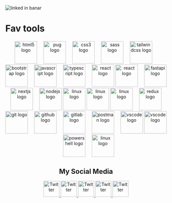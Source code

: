![linked in banar](https://github.com/ashrafmo-1/ashrafmo-1/assets/124946844/a80d6407-3915-44d5-8b63-cfef6b8c718c)

<h1 align="left">Fav tools</h1>

###

 <div align="center">
            <img
              src="https://skillicons.dev/icons?i=html"
              height="70"
              alt="html5 logo"
            />
            <img width="12" />
            <img
              src="https://skillicons.dev/icons?i=pug"
              height="70"
              alt="pug logo"
            />
            <img width="12" />
            <img
              src="https://skillicons.dev/icons?i=css"
              height="70"
              alt="css3 logo"
            />
            <img width="12" />
            <img
              src="https://skillicons.dev/icons?i=sass"
              height="70"
              alt="sass logo"
            />
            <img width="12" />
            <img
              src="https://skillicons.dev/icons?i=tailwind"
              height="70"
              alt="tailwindcss logo"
            />
            <img width="12" />
            <img
              src="https://skillicons.dev/icons?i=bootstrap"
              height="70"
              alt="bootstrap logo"
            />
            <img width="12" />
            <img
              src="https://skillicons.dev/icons?i=js"
              height="70"
              alt="javascript logo"
            />
            <img width="12" />
            <img
              src="https://skillicons.dev/icons?i=ts"
              height="70"
              alt="typescript logo"
            />
            <img width="12" />
            <img
              src="https://skillicons.dev/icons?i=react"
              height="70"
              alt="react logo"
            />
            <img
              src="https://skillicons.dev/icons?i=vite"
              height="70"
              alt="react logo"
            />
            <img width="12" />
            <img
              src="https://skillicons.dev/icons?i=fastapi"
              height="70"
              alt="fastapi logo"
            />
            <img width="12" />
            <img
              src="https://skillicons.dev/icons?i=nextjs"
              height="70"
              alt="nextjs logo"
            />
            <img width="12" />
            <img
              src="https://skillicons.dev/icons?i=nodejs"
              height="70"
              alt="nodejs logo"
            />
              <img
              src="https://skillicons.dev/icons?i=express"
              height="70"
              alt="linux logo"
            />
              <img
              src="https://skillicons.dev/icons?i=mongo"
              height="70"
              alt="linux logo"
            />
            <img
              src="https://skillicons.dev/icons?i=supabase"
              height="70"
              alt="linux logo"
            />
            <img width="12" />
            <img
              src="https://skillicons.dev/icons?i=redux"
              height="70"
              alt="redux logo"
            />
            <img width="12" />
            <img
              src="https://skillicons.dev/icons?i=git"
              height="70"
              alt="git logo"
            />
            <img width="12" />
            <img
              src="https://skillicons.dev/icons?i=github"
              height="70"
              alt="github logo"
            />
            <img width="12" />
            <img
              src="https://skillicons.dev/icons?i=gitlab"
              height="70"
              alt="gitlab logo"
            />
            <img width="12" />
            <img
              src="https://skillicons.dev/icons?i=postman"
              height="70"
              alt="postman logo"
            />
            <img width="12" />
            <img
              src="https://skillicons.dev/icons?i=vscode"
              height="70"
              alt="vscode logo"
            />
            <img
              src="https://skillicons.dev/icons?i=webstorm"
              height="70"
              alt="vscode logo"
            />
            <img width="12" />
            <img
              src="https://skillicons.dev/icons?i=powershell"
              height="70"
              alt="powershell logo"
            />
            <img width="12" />
            <img
              src="https://cdn.jsdelivr.net/gh/devicons/devicon/icons/linux/linux-original.svg"
              height="70"
              alt="linux logo"
            />
          </div>

  
<h2 align="center">My Social Media</h2>

<div align="center">
      <a href="https://www.facebook.com/ASHRAFMoOoHAMED" target="_blank">
    <img src="https://raw.githubusercontent.com/maurodesouza/profile-readme-generator/master/src/assets/icons/social/facebook/default.svg" alt="Twitter" width="50" height="50">
    </a>
      <a href="https://www.linkedin.com/in/ashraf-mohamed-b931a7236/">
    <img src="https://raw.githubusercontent.com/maurodesouza/profile-readme-generator/master/src/assets/icons/social/linkedin/default.svg" alt="Twitter" width="50" height="50">
    </a>
    <a href="https://twitter.com/ashraf117600">
    <img src="https://raw.githubusercontent.com/maurodesouza/profile-readme-generator/master/src/assets/icons/social/twitter/default.svg" alt="Twitter" width="50" height="50">
    </a>
    <a href="https://discord.com/users/870623473901371412">
    <img src="https://raw.githubusercontent.com/maurodesouza/profile-readme-generator/master/src/assets/icons/social/discord/default.svg" alt="Twitter" width="50" height="50">
    </a>
    <a href="https://api.whatsapp.com/send/?phone=%2B201007481557&text&type=phone_number&app_absent=0">
    <img src="https://raw.githubusercontent.com/maurodesouza/profile-readme-generator/master/src/assets/icons/social/whatsapp/default.svg" alt="Twitter" width="50" height="50">
    </a>
</div>

###

